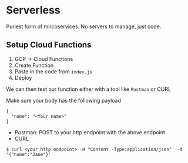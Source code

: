 # Serverless
Puriest form of mircoservices. No servers to manage, just code.

## Setup Cloud Functions
1. GCP -> Cloud Functions
2. Create Function
3. Paste in the code from `index.js`
4. Deploy

We can then test our function either with a tool like `Postman` or CURL

Make sure your body has the following payload

```
{
  "name": "<Your name>"
}
```

* Postman: POST to your http endpoint with the above endpoint
* CURL

```
$ curl <your http endpoint> -H "Content -Type:application/json"  -d '{"name":"Jane"}'
```